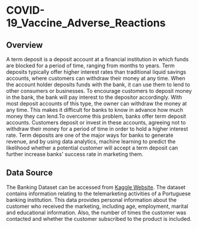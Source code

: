 # COVID-19_Vaccine_Adverse_Reactions

## Overview
A term deposit is a deposit account at a financial institution in which funds are blocked for a period of time, ranging from months to years. Term deposits typically offer higher interest rates than traditional liquid savings accounts, where customers can withdraw their money at any time.
When the account holder deposits funds with the bank, it can use them to lend to other consumers or businesses. To encourage customers to deposit money in the bank, the bank will pay interest to the depositor accordingly. With most deposit accounts of this type, the owner can withdraw the money at any time. This makes it difficult for banks to know in advance how much money they can lend.To overcome this problem, banks offer term deposit accounts. Customers deposit or invest in these accounts, agreeing not to withdraw their money for a period of time in order to hold a higher interest rate. 
Term deposits are one of the major ways for banks to generate revenue, and by using data analytics, machine learning to predict the likelihood whether a potential customer will accept a term deposit can further increase banks' success rate in marketing them.

## Data Source
The Banking Dataset can be accessed from [Kaggle Website]( https://www.kaggle.com/prakharrathi25/banking-dataset-marketing-targets). 
The dataset contains information relating to the telemarketing activities of a Portuguese banking institution. This data provides personal information about the customer who received the marketing, including age, employment, marital and educational information. Also, the number of times the customer was contacted and whether the customer subscribed to the product is included.



